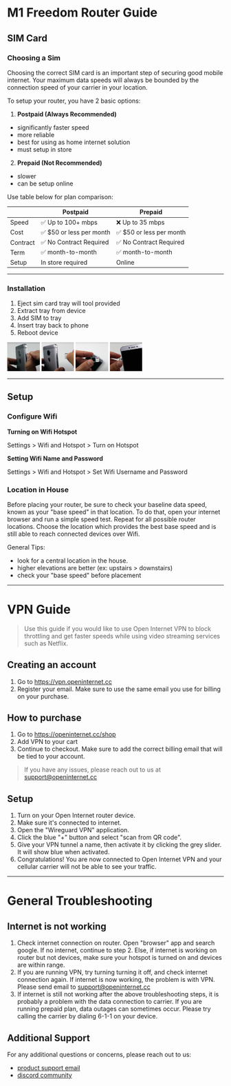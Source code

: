 # M1 Freedom Router Guide <a name=m1></a>

## SIM Card


### Choosing a Sim

Choosing the correct SIM card is an important step of securing good mobile internet. Your maximum data speeds will always be bounded by the connection speed of your carrier in your location. 

To setup your router, you have 2 basic options:   

1) __Postpaid (Always Recommended)__

- significantly faster speed
- more reliable
- best for using as home internet solution
- must setup in store

2) __Prepaid (Not Recommended)__

- slower
- can be setup online

Use table below for plan comparison:  

|                | Postpaid         | Prepaid             |
| -----------         | -----------      | ---                 |
| Speed               |  ✅ Up to 100+ mbps   | ❌ Up to 35 mbps        |
| Cost | ✅ $50 or less per month | ✅ $50 or less per month |
| Contract  |  ✅ No Contract Required    |  ✅ No Contract Required     |
| Term | ✅ month-to-month | ✅ month-to-month |
| Setup |  In store required | Online |


---

### Installation

1) Eject sim card tray will tool provided  
2) Extract tray from device  
3) Add SIM to tray  
4) Insert tray back to phone
5) Reboot device

<img src='./assets/eject.png' style='width:15%;'>
<img src='./assets/extract.png' style='width:15%;'>
<img src='./assets/add.png' style='width:15%;'>
<img src='./assets/insert.png' style='width:15%;'>

---

## Setup
  
### Configure Wifi

__Turning on Wifi Hotspot__

Settings > Wifi and Hotspot > Turn on Hotspot

__Setting Wifi Name and Password__

Settings > Wifi and Hotspot > Set Wifi Username and Password


### Location in House

Before placing your router, be sure to check your baseline data speed, known as your "base speed" in that location. To do that, open your internet browser and run a simple speed test. Repeat for all possible router locations. Choose the location which provides the best base speed and is still able to reach connected devices over Wifi.

General Tips:  
- look for a central location in the house. 
- higher elevations are better (ex: upstairs > downstairs)
- check your "base speed" before placement


------

# VPN Guide

> Use this guide if you would like to use Open Internet VPN to block throttling and get faster speeds while using video streaming services such as Netflix.

## Creating an account

1) Go to https://vpn.openinternet.cc  
2) Register your email. Make sure to use the same email you use for billing on your purchase.  

## How to purchase

1) Go to https://openinternet.cc/shop  
2) Add VPN to your cart  
3) Continue to checkout. Make sure to add the correct billing email that will be tied to your account.  

> If you have any issues, please reach out to us at support@openinternet.cc

## Setup

1) Turn on your Open Internet router device. 
2) Make sure it's connected to internet. 
3) Open the "Wireguard VPN" application. 
4) Click the blue "+" button and select "scan from QR code". 
5) Give your VPN tunnel a name, then activate it by clicking the grey slider. It will show blue when activated. 
7) Congratulations! You are now connected to Open Internet VPN and your cellular carrier will not be able to see your traffic. 

---

# General Troubleshooting 

## Internet is not working

1) Check internet connection on router. Open "browser" app and search google. If no internet, continue to step 2. Else, if internet is working on router but not devices, make sure your hotspot is turned on and devices are within range.   
2) If you are running VPN, try turning turning it off, and check internet connection again. If internet is now working, the problem is with VPN. Please send email to support@openinternet.cc  
3) If internet is still not working after the above troubleshooting steps, it is probably a problem with the data connection to carrier. If you are running prepaid plan, data outages can sometimes occur. Please try calling the carrier by dialing 6-1-1 on your device.   

## Additional Support

For any additional questions or concerns, please reach out to us:
- [product support email](mailto://support@openinternet.cc)
- [discord community](https://discord.gg/e5SeQV79Ru)

